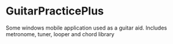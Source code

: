 GuitarPracticePlus
==========

Some windows mobile application used as a guitar aid. Includes metronome, tuner, looper and chord library
